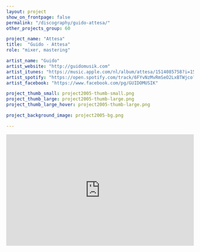 ```yaml
---
layout: project
show_on_frontpage: false
permalink: "/discography/guido-attesa/"
other_projects_group: 60

project_name: "Attesa"
title:  "Guido - Attesa"
role: "mixer, mastering"

artist_name: "Guido"
artist_website: "http://guidomusik.com"
artist_itunes: "https://music.apple.com/nl/album/attesa/1514085758?i=1514085759&l=en"
artist_spotify: "https://open.spotify.com/track/6FYvNzMvRmSeO2LxBTWjco?si=8_bjdqAITUW1XVbkhbHkTg"
artist_facebook: "https://www.facebook.com/pg/GUIDOMUSIK"

project_thumb_small: project2005-thumb-small.png
project_thumb_large: project2005-thumb-large.png
project_thumb_large_hover: project2005-thumb-large.png

project_background_image: project2005-bg.png

---
```



<iframe src="https://open.spotify.com/embed/track/6FYvNzMvRmSeO2LxBTWjco" width="100%" height="300" frameborder="0" allowtransparency="true" allow="encrypted-media"></iframe>

